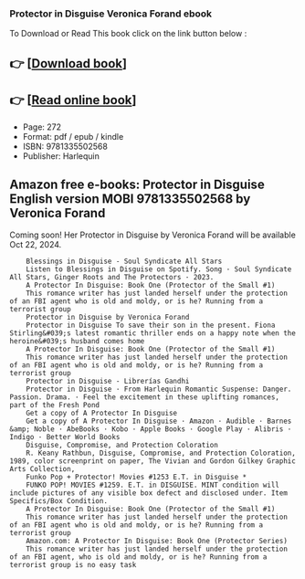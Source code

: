 ### Protector in Disguise Veronica Forand ebook

To Download or Read This book click on the link button below :

## 👉  [**[Download book](http://ebooksharez.info/download.php?group=book&from=github.com&id=719607&lnk=1065 "Download book")**]

## 👉  [**[Read online book](http://ebooksharez.info/download.php?group=book&from=github.com&id=719607&lnk=1065 "Read online book")**]


* Page: 272
* Format: pdf / epub / kindle
* ISBN: 9781335502568
* Publisher: Harlequin



## Amazon free e-books: Protector in Disguise English version MOBI 9781335502568 by Veronica Forand



Coming soon! Her Protector in Disguise by Veronica Forand will be available Oct 22, 2024.


        Blessings in Disguise - Soul Syndicate All Stars
        Listen to Blessings in Disguise on Spotify. Song · Soul Syndicate All Stars, Ginger Roots and The Protectors · 2023.
        A Protector In Disguise: Book One (Protector of the Small #1)
        This romance writer has just landed herself under the protection of an FBI agent who is old and moldy, or is he? Running from a terrorist group 
        Protector in Disguise by Veronica Forand
        Protector in Disguise To save their son in the present. Fiona Stirling&#039;s latest romantic thriller ends on a happy note when the heroine&#039;s husband comes home 
        A Protector In Disguise: Book One (Protector of the Small #1)
        This romance writer has just landed herself under the protection of an FBI agent who is old and moldy, or is he? Running from a terrorist group 
        Protector in Disguise - Librerías Gandhi
        Protector in Disguise · From Harlequin Romantic Suspense: Danger. Passion. Drama. · Feel the excitement in these uplifting romances, part of the Fresh Pond 
        Get a copy of A Protector In Disguise
        Get a copy of A Protector In Disguise · Amazon · Audible · Barnes &amp; Noble · AbeBooks · Kobo · Apple Books · Google Play · Alibris · Indigo · Better World Books 
        Disguise, Compromise, and Protection Coloration
        R. Keany Rathbun, Disguise, Compromise, and Protection Coloration, 1989, color screenprint on paper, The Vivian and Gordon Gilkey Graphic Arts Collection, 
        Funko Pop + Protector! Movies #1253 E.T. in Disguise *
        FUNKO POP! MOVIES #1259. E.T. in DISGUISE. MINT condition will include pictures of any visible box defect and disclosed under. Item Specifics/Box Condition.
        A Protector In Disguise: Book One (Protector of the Small #1)
        This romance writer has just landed herself under the protection of an FBI agent who is old and moldy, or is he? Running from a terrorist group 
        Amazon.com: A Protector In Disguise: Book One (Protector Series)
        This romance writer has just landed herself under the protection of an FBI agent, who is old and moldy, or is he? Running from a terrorist group is no easy task 
    




